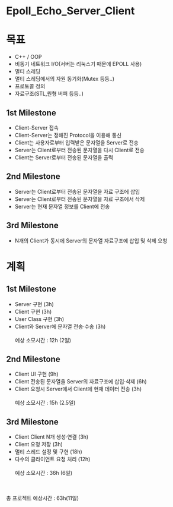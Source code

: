 # Epoll_Echo_Server_Client





# 목표
* C++ / OOP
* 비동기 네트워크 I/O(서버는 리눅스기 때문에 EPOLL 사용)
* 멀티 스레딩
* 멀티 스레딩에서의 자원 동기화(Mutex 등등..)
* 프로토콜 정의
* 자료구조(STL,원형 버퍼 등등..)

## 1st Milestone
* Client-Server 접속
* Client-Server는 정해진 Protocol을 이용해 통신
* Client는 사용자로부터 입력받은 문자열을 Server로 전송
* Server는 Client로부터 전송된 문자열을 다시 Client로 전송
* Client는 Server로부터 전송된 문자열을 출력
##  2nd Milestone
* Server는 Client로부터 전송된 문자열을 자료 구조에 삽입
* Server는 Client로부터 전송된 문자열을 자료 구조에서 삭제
* Server는 현재 문자열 정보를 Client에 전송
## 3rd Milestone
* N개의 Client가 동시에 Server의 문자열 자료구조에 삽입 및 삭제 요청

# 계획

## 1st Milestone
- Server 구현 (3h)
- Client 구현 (3h)
- User Class 구현 (3h)
- Client와 Server에 문자열 전송·수송 (3h)
<br><br>예상 소모시간 : 12h (2일)
## 2nd Milestone
- Client UI 구현 (9h)
- Client 전송된 문자열을 Server의 자료구조에 삽입·삭제 (6h)
- Client 요청시 Server에서 Client에 현재 데이터 전송 (3h)
<br><br>예상 소모시간 : 15h (2.5일)
## 3rd Milestone
- Client Client N개 생성·연결 (3h)
- Client 요청 저장 (3h)
- 멀티 스레드 설정 및 구현 (18h)
- 다수의 클라이언트 요청 처리 (12h)
<br><br>예상 소모시간 : 36h (6일)

<br><br>총 프로젝트 예상시간 : 63h(11일)










